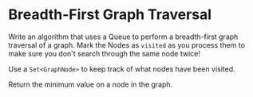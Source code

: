 # Breadth-First Graph Traversal
Write an algorithm that uses a Queue to perform a breadth-first graph traversal
of a graph. Mark the Nodes as `visited` as you process them to make sure you
don't search through the same node twice!

Use a `Set<GraphNode>` to keep track of what nodes have been visited.

Return the minimum value on a node in the graph.
